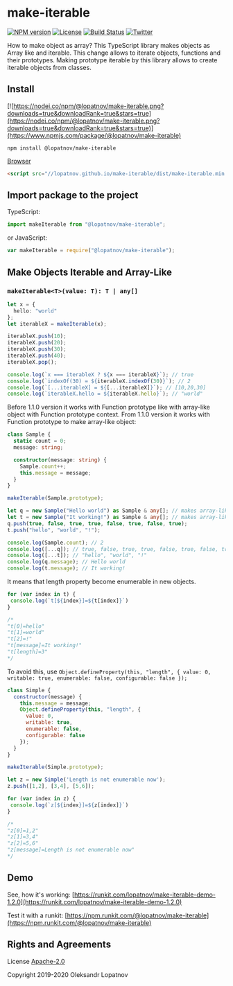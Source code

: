 # make-iterable

[![NPM version](https://badge.fury.io/js/%40lopatnov%2Fmake-iterable.svg)](https://www.npmjs.com/package/@lopatnov/make-iterable)
[![License](https://img.shields.io/github/license/lopatnov/make-iterable)](https://github.com/lopatnov/make-iterable/blob/master/LICENSE)
[![Build Status](https://travis-ci.org/lopatnov/make-iterable.png?branch=master)](https://travis-ci.org/lopatnov/make-iterable)
[![Twitter](https://img.shields.io/twitter/url?url=https%3A%2F%2Fwww.npmjs.com%2Fpackage%2F@lopatnov/make-iterable)](https://twitter.com/intent/tweet?text=Wow:&url=https%3A%2F%2Fwww.npmjs.com%2Fpackage%2F@lopatnov/make-iterable)

How to make object as array? This TypeScript library makes objects as Array like and iterable. This change allows to iterate objects, functions and their prototypes. Making prototype iterable by this library allows to create iterable objects from classes.

## Install

[![https://nodei.co/npm/@lopatnov/make-iterable.png?downloads=true&downloadRank=true&stars=true](https://nodei.co/npm/@lopatnov/make-iterable.png?downloads=true&downloadRank=true&stars=true)](https://www.npmjs.com/package/@lopatnov/make-iterable)

```shell
npm install @lopatnov/make-iterable
```

[Browser](//lopatnov.github.io/make-iterable/dist/make-iterable.js)

```html
<script src="//lopatnov.github.io/make-iterable/dist/make-iterable.min.js"></script>
```

## Import package to the project

TypeScript:

```typescript
import makeIterable from "@lopatnov/make-iterable";
```

or JavaScript:

```javascript
var makeIterable = require("@lopatnov/make-iterable");
```

## Make Objects Iterable and Array-Like

### `makeIterable<T>(value: T): T | any[]`

```typescript
let x = {
  hello: "world"
};
let iterableX = makeIterable(x);

iterableX.push(10);
iterableX.push(20);
iterableX.push(30);
iterableX.push(40);
iterableX.pop();

console.log(`x === iterableX ? ${x === iterableX}`); // true
console.log(`indexOf(30) = ${iterableX.indexOf(30)}`); // 2
console.log(`[...iterableX] = ${[...iterableX]}`); // [10,20,30]
console.log(`iterableX.hello = ${iterableX.hello}`); // "world"
```

Before 1.1.0 version it works with Function prototype like with array-like object with Function prototype context.
From 1.1.0 version it works with Function prototype to make array-like object:

```typescript
class Sample {
  static count = 0;
  message: string;

  constructor(message: string) {
    Sample.count++;
    this.message = message;
  }
}

makeIterable(Sample.prototype);

let q = new Sample("Hello world") as Sample & any[]; // makes array-like object
let t = new Sample("It working!") as Sample & any[]; // makes array-like object
q.push(true, false, true, true, false, true, false, true);
t.push("hello", "world", "!");

console.log(Sample.count); // 2
console.log([...q]); // true, false, true, true, false, true, false, true
console.log([...t]); // "hello", "world", "!"
console.log(q.message); // Hello world
console.log(t.message); // It working!
```

It means that length property become enumerable in new objects.

```JavaScript
for (var index in t) {
 console.log(`t[${index}]=${t[index]}`)
}

/*
"t[0]=hello"
"t[1]=world"
"t[2]=!"
"t[message]=It working!"
"t[length]=3"
*/
```

To avoid this, use `Object.defineProperty(this, "length", { value: 0, writable: true, enumerable: false, configurable: false });`

```JavaScript
class Simple {
  constructor(message) {
    this.message = message;
    Object.defineProperty(this, "length", {
      value: 0,
      writable: true,
      enumerable: false,
      configurable: false
    });
  }
}

makeIterable(Simple.prototype);

let z = new Simple('Length is not enumerable now');
z.push([1,2], [3,4], [5,6]);

for (var index in z) {
 console.log(`z[${index}]=${z[index]}`)
}

/*
"z[0]=1,2"
"z[1]=3,4"
"z[2]=5,6"
"z[message]=Length is not enumerable now"
*/
```

## Demo

See, how it's working: [https://runkit.com/lopatnov/make-iterable-demo-1.2.0](https://runkit.com/lopatnov/make-iterable-demo-1.2.0)

Test it with a runkit: [https://npm.runkit.com/@lopatnov/make-iterable](https://npm.runkit.com/@lopatnov/make-iterable)

## Rights and Agreements

License [Apache-2.0](https://github.com/lopatnov/make-iterable/blob/master/LICENSE)

Copyright 2019-2020 Oleksandr Lopatnov
